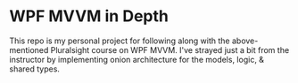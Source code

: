# WPF MVVM in Depth

This repo is my personal project for following along with the above-mentioned Pluralsight course on WPF MVVM. I've strayed just a bit from the instructor by implementing onion architecture for the models, logic, & shared types.
